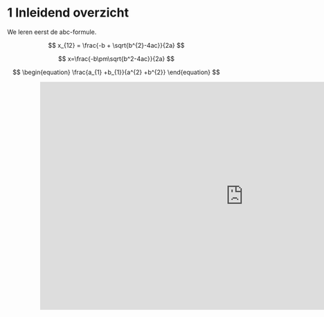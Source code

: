 # 1   Inleidend overzicht

We leren eerst de abc-formule.

$$ x_{12} = \frac{-b + \sqrt{b^{2}-4ac}}{2a} $$

$$ x=\frac{-b\pm\sqrt{b^2-4ac}}{2a} $$ 

$$ 
\begin{equation}
\frac{a_{1} +b_{1}}{a^{2} +b^{2}}
\end{equation} $$

<!-- https://tud-seed.github.io/betasteunpunt/main/Software/Github.html -->

<div style="display: flex; justify-content: center;">
    <div style="position: relative; width: 70%; height: 0; padding-bottom: 56.25%;">
        <iframe width="937" 
        height="527" 
        src="https://www.youtube.com/embed/TJmgKdc7H34" 
        title="I never understood why everything moves at the speed of light... until now!" 
        frameborder="0" 
        allow="accelerometer; autoplay; clipboard-write; encrypted-media; gyroscope; picture-in-picture; web-share" referrerpolicy="strict-origin-when-cross-origin" 
        allowfullscreen
        ></iframe>
    </div>
</div>
    

